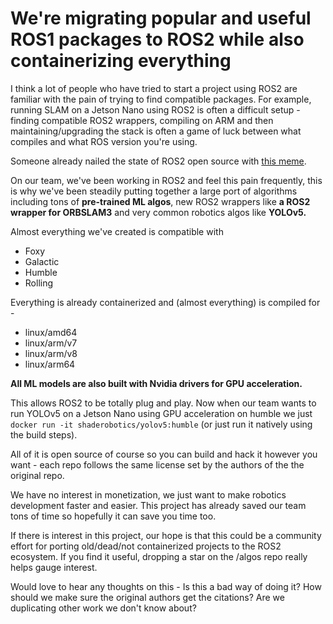 # We're migrating popular and useful ROS1 packages to ROS2 while also containerizing everything

I think a lot of people who have  tried to start a project using ROS2 are familiar with the pain of trying to find compatible packages. For example, running SLAM on a Jetson Nano using ROS2 is often a difficult setup - finding compatible ROS2  wrappers, compiling on ARM and then maintaining/upgrading the stack is  often a game of luck between what compiles and what ROS version you're  using.

Someone already nailed the state of ROS2 open source with [this meme](https://www.reddit.com/r/ROS/comments/u249az/now_is_the_time_to_migrate_your_ros_1_package_to/?utm_source=share&utm_medium=web2x&context=3).

On our team, we've been working in ROS2 and feel this pain frequently,  this is why we've been steadily putting together a large port of  algorithms including tons of **pre-trained ML algos**, new ROS2 wrappers like **a ROS2 wrapper for ORBSLAM3** and very common robotics algos like **YOLOv5.**

Almost everything we've created is compatible with

- Foxy
- Galactic
- Humble
- Rolling

Everything is already containerized and (almost everything) is compiled for -

- linux/amd64
- linux/arm/v7
- linux/arm/v8
- linux/arm64

**All ML models are also built with Nvidia drivers for GPU acceleration.**

This allows ROS2 to be totally plug and play. Now when our team wants to run YOLOv5 on a Jetson Nano using GPU acceleration on humble we just `docker run -it shaderobotics/yolov5:humble` (or just run it natively using the build steps).

All of it is open source of course so you can build and hack it however you want - each repo follows the same license set by the authors of the the original repo.

We have no  interest in monetization, we just want to make robotics development  faster and easier. This project has already saved our team tons of time  so hopefully it can save you time too.

If there is interest in this project, our hope is that this could be a  community effort for porting old/dead/not containerized projects to the  ROS2 ecosystem. If you find it useful, dropping a star on the /algos  repo really helps gauge interest.

Would love to hear any thoughts on this - Is this a bad way of doing it? How  should we make sure the original authors get the citations? Are we  duplicating other work we don't know about?